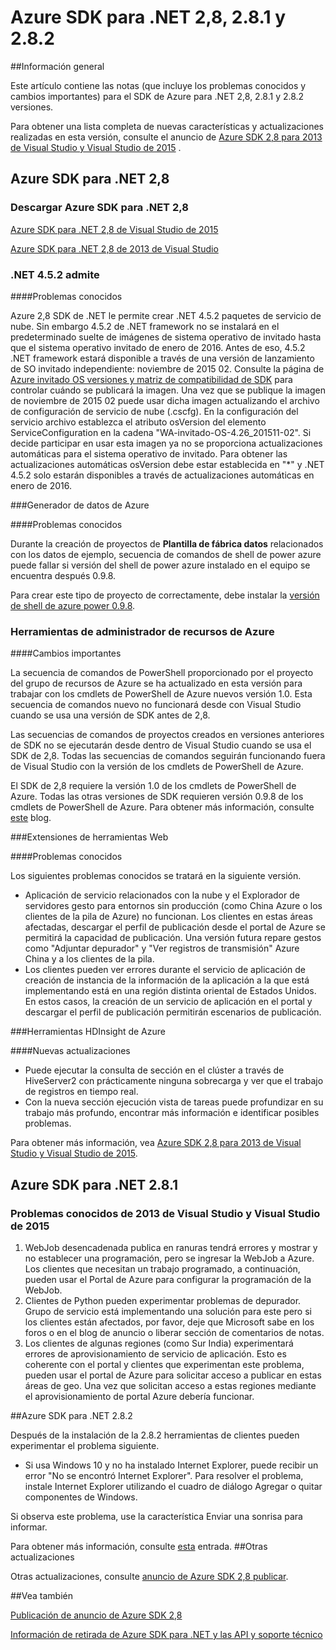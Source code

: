 
<properties 
   pageTitle="Notas de la versión de Azure SDK para .NET 2,8" 
   description="Notas de la versión de Azure SDK para .NET 2,8" 
   services="app-service\web" 
   documentationCenter=".net" 
   authors="Juliako" 
   manager="erikre" 
   editor=""/>

<tags
   ms.service="app-service"
   ms.devlang="multiple"
   ms.topic="article"
   ms.tgt_pltfrm="na"
   ms.workload="integration" 
   ms.date="10/17/2016"
   ms.author="juliako"/>
 
# <a name="azure-sdk-for-net-28-281-and-282"></a>Azure SDK para .NET 2,8, 2.8.1 y 2.8.2

##<a name="overview"></a>Información general
 
Este artículo contiene las notas (que incluye los problemas conocidos y cambios importantes) para el SDK de Azure para .NET 2,8, 2.8.1 y 2.8.2 versiones. 

Para obtener una lista completa de nuevas características y actualizaciones realizadas en esta versión, consulte el anuncio de [Azure SDK 2,8 para 2013 de Visual Studio y Visual Studio de 2015](https://azure.microsoft.com/blog/announcing-the-azure-sdk-2-8-for-net/) . 

##  <a name="azure-sdk-for-net-28"></a>Azure SDK para .NET 2,8

### <a name="download-azure-sdk-for-net-28"></a>Descargar Azure SDK para .NET 2,8

[Azure SDK para .NET 2,8 de Visual Studio de 2015](http://go.microsoft.com/fwlink/?LinkId=699285) 

[Azure SDK para .NET 2,8 de 2013 de Visual Studio](http://go.microsoft.com/fwlink/?LinkId=699287)
 
### <a name="net-452-support"></a>.NET 4.5.2 admite 

####<a name="known-issues"></a>Problemas conocidos

Azure 2,8 SDK de .NET le permite crear .NET 4.5.2 paquetes de servicio de nube. Sin embargo 4.5.2 de .NET framework no se instalará en el predeterminado suelte de imágenes de sistema operativo de invitado hasta que el sistema operativo invitado de enero de 2016. Antes de eso, 4.5.2 .NET framework estará disponible a través de una versión de lanzamiento de SO invitado independiente: noviembre de 2015 02. Consulte la página de [Azure invitado OS versiones y matriz de compatibilidad de SDK](../cloud-services/cloud-services-guestos-update-matrix.md) para controlar cuándo se publicará la imagen.  Una vez que se publique la imagen de noviembre de 2015 02 puede usar dicha imagen actualizando el archivo de configuración de servicio de nube (.cscfg). En la configuración del servicio archivo establezca el atributo osVersion del elemento ServiceConfiguration en la cadena "WA-invitado-OS-4.26_201511-02". Si decide participar en usar esta imagen ya no se proporciona actualizaciones automáticas para el sistema operativo de invitado. Para obtener las actualizaciones automáticas osVersion debe estar establecida en "*" y .NET 4.5.2 solo estarán disponibles a través de actualizaciones automáticas en enero de 2016.

###<a name="azure-data-factory"></a>Generador de datos de Azure

####<a name="known-issues"></a>Problemas conocidos 

Durante la creación de proyectos de **Plantilla de fábrica datos** relacionados con los datos de ejemplo, secuencia de comandos de shell de power azure puede fallar si versión del shell de power azure instalado en el equipo se encuentra después 0.9.8.

Para crear este tipo de proyecto de correctamente, debe instalar la [versión de shell de azure power 0.9.8](https://github.com/Azure/azure-powershell/releases/download/v0.9.8-September2015/azure-powershell.0.9.8.msi).


### <a name="azure-resource-manager-tools"></a>Herramientas de administrador de recursos de Azure 

####<a name="breaking-changes"></a>Cambios importantes

La secuencia de comandos de PowerShell proporcionado por el proyecto del grupo de recursos de Azure se ha actualizado en esta versión para trabajar con los cmdlets de PowerShell de Azure nuevos versión 1.0.  Esta secuencia de comandos nuevo no funcionará desde con Visual Studio cuando se usa una versión de SDK antes de 2,8.  

Las secuencias de comandos de proyectos creados en versiones anteriores de SDK no se ejecutarán desde dentro de Visual Studio cuando se usa el SDK de 2,8.  Todas las secuencias de comandos seguirán funcionando fuera de Visual Studio con la versión de los cmdlets de PowerShell de Azure.  

El SDK de 2,8 requiere la versión 1.0 de los cmdlets de PowerShell de Azure.  Todas las otras versiones de SDK requieren versión 0.9.8 de los cmdlets de PowerShell de Azure.  Para obtener más información, consulte [este](http://go.microsoft.com/fwlink/?LinkID=623011) blog.

###<a name="web-tools-extensions"></a>Extensiones de herramientas Web

####<a name="known-issues"></a>Problemas conocidos

Los siguientes problemas conocidos se tratará en la siguiente versión.

- Aplicación de servicio relacionados con la nube y el Explorador de servidores gesto para entornos sin producción (como China Azure o los clientes de la pila de Azure) no funcionan. Los clientes en estas áreas afectadas, descargar el perfil de publicación desde el portal de Azure se permitirá la capacidad de publicación. Una versión futura repare gestos como "Adjuntar depurador" y "Ver registros de transmisión" Azure China y a los clientes de la pila. 
- Los clientes pueden ver errores durante el servicio de aplicación de creación de instancia de la información de la aplicación a la que está implementando está en una región distinta oriental de Estados Unidos. En estos casos, la creación de un servicio de aplicación en el portal y descargar el perfil de publicación permitirán escenarios de publicación. 

###<a name="azure-hdinsight-tools"></a>Herramientas HDInsight de Azure

####<a name="new-updates"></a>Nuevas actualizaciones

- Puede ejecutar la consulta de sección en el clúster a través de HiveServer2 con prácticamente ninguna sobrecarga y ver que el trabajo de registros en tiempo real.
- Con la nueva sección ejecución vista de tareas puede profundizar en su trabajo más profundo, encontrar más información e identificar posibles problemas.

Para obtener más información, vea [Azure SDK 2,8 para 2013 de Visual Studio y Visual Studio de 2015](https://azure.microsoft.com/blog/announcing-the-azure-sdk-2-8-for-net/). 

## <a name="azure-sdk-for-net-281"></a>Azure SDK para .NET 2.8.1

### <a name="known-issues-for-visual-studio-2013-and-visual-studio-2015"></a>Problemas conocidos de 2013 de Visual Studio y Visual Studio de 2015
 
1. WebJob desencadenada publica en ranuras tendrá errores y mostrar y no establecer una programación, pero se ingresar la WebJob a Azure. Los clientes que necesitan un trabajo programado, a continuación, pueden usar el Portal de Azure para configurar la programación de la WebJob. 
2. Clientes de Python pueden experimentar problemas de depurador. Grupo de servicio está implementando una solución para este pero si los clientes están afectados, por favor, deje que Microsoft sabe en los foros o en el blog de anuncio o liberar sección de comentarios de notas. 
3. Los clientes de algunas regiones (como Sur India) experimentará errores de aprovisionamiento de servicio de aplicación. Esto es coherente con el portal y clientes que experimentan este problema, pueden usar el portal de Azure para solicitar acceso a publicar en estas áreas de geo. Una vez que solicitan acceso a estas regiones mediante el aprovisionamiento de portal Azure debería funcionar. 

##<a name="azure-sdk-for-net-282"></a>Azure SDK para .NET 2.8.2

Después de la instalación de la 2.8.2 herramientas de clientes pueden experimentar el problema siguiente.         

- Si usa Windows 10 y no ha instalado Internet Explorer, puede recibir un error "No se encontró Internet Explorer".
Para resolver el problema, instale Internet Explorer utilizando el cuadro de diálogo Agregar o quitar componentes de Windows.

Si observa este problema, use la característica Enviar una sonrisa para informar.

Para obtener más información, consulte [esta](https://azure.microsoft.com/blog/announcing-azure-sdk-2-8-2-for-net/) entrada.
##<a name="other-updates"></a>Otras actualizaciones

Otras actualizaciones, consulte [anuncio de Azure SDK 2,8 publicar](https://azure.microsoft.com/blog/announcing-the-azure-sdk-2-8-for-net/).

##<a name="also-see"></a>Vea también

[Publicación de anuncio de Azure SDK 2,8](https://azure.microsoft.com/blog/announcing-the-azure-sdk-2-8-for-net/)

[Información de retirada de Azure SDK para .NET y las API y soporte técnico](https://msdn.microsoft.com/library/azure/dn479282.aspx)

